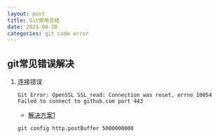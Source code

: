 ```yaml
---
layout: post
title: Git使用总结
date: 2021-08-20 
categories: git code error
---
```

## git常见错误解决
1. 连接错误
    ```
    Git Error: OpenSSL SSL_read: Connection was reset, errno 10054
    Failed to connect to github.com port 443
    ```
    - [解决方案1](https://stackoverflow.com/questions/46232906/git-clone-error-rpc-failed-curl-56-openssl-ssl-read-ssl-error-syscall-errno)

    `git config http.postBuffer 5000000000`
